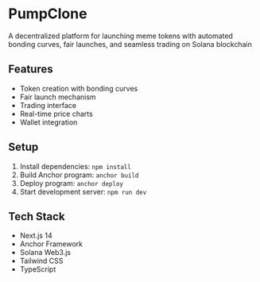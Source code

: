# PumpClone

A decentralized platform for launching meme tokens with automated bonding curves, fair launches, and seamless trading on Solana blockchain

## Features

- Token creation with bonding curves
- Fair launch mechanism
- Trading interface
- Real-time price charts
- Wallet integration

## Setup

1. Install dependencies: `npm install`
2. Build Anchor program: `anchor build`
3. Deploy program: `anchor deploy`
4. Start development server: `npm run dev`

## Tech Stack

- Next.js 14
- Anchor Framework
- Solana Web3.js
- Tailwind CSS
- TypeScript